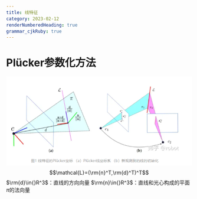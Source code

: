 ```yaml
---
title: 线特征
category: 2023-02-12
renderNumberedHeading: true
grammar_cjkRuby: true
---
```



# Plücker参数化方法
![enter description here](./images/1676182102033.png)
$$\mathcal{L}=(\rm{n}^T,\rm{d}^T)^T$$
$\rm{d}\in{}R^3$：直线的方向向量
$\rm{n}\in{}R^3$：直线和光心构成的平面$\pi$的法向量
